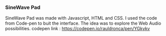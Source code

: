 ### SineWave Pad

SineWave Pad was made with Javascript, HTML and CSS. I used the code from Code-pen to buit the interface. The idea was to explore the Web Audio possibilities. 
codepen link : https://codepen.io/rauldronca/pen/YGkykv
